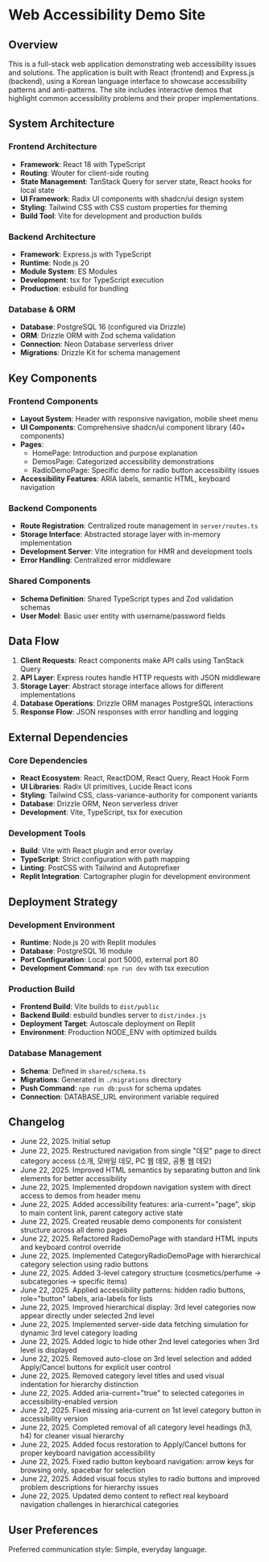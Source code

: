 # Web Accessibility Demo Site

## Overview

This is a full-stack web application demonstrating web accessibility issues and solutions. The application is built with React (frontend) and Express.js (backend), using a Korean language interface to showcase accessibility patterns and anti-patterns. The site includes interactive demos that highlight common accessibility problems and their proper implementations.

## System Architecture

### Frontend Architecture
- **Framework**: React 18 with TypeScript
- **Routing**: Wouter for client-side routing
- **State Management**: TanStack Query for server state, React hooks for local state
- **UI Framework**: Radix UI components with shadcn/ui design system
- **Styling**: Tailwind CSS with CSS custom properties for theming
- **Build Tool**: Vite for development and production builds

### Backend Architecture
- **Framework**: Express.js with TypeScript
- **Runtime**: Node.js 20
- **Module System**: ES Modules
- **Development**: tsx for TypeScript execution
- **Production**: esbuild for bundling

### Database & ORM
- **Database**: PostgreSQL 16 (configured via Drizzle)
- **ORM**: Drizzle ORM with Zod schema validation
- **Connection**: Neon Database serverless driver
- **Migrations**: Drizzle Kit for schema management

## Key Components

### Frontend Components
- **Layout System**: Header with responsive navigation, mobile sheet menu
- **UI Components**: Comprehensive shadcn/ui component library (40+ components)
- **Pages**: 
  - HomePage: Introduction and purpose explanation
  - DemosPage: Categorized accessibility demonstrations
  - RadioDemoPage: Specific demo for radio button accessibility issues
- **Accessibility Features**: ARIA labels, semantic HTML, keyboard navigation

### Backend Components
- **Route Registration**: Centralized route management in `server/routes.ts`
- **Storage Interface**: Abstracted storage layer with in-memory implementation
- **Development Server**: Vite integration for HMR and development tools
- **Error Handling**: Centralized error middleware

### Shared Components
- **Schema Definition**: Shared TypeScript types and Zod validation schemas
- **User Model**: Basic user entity with username/password fields

## Data Flow

1. **Client Requests**: React components make API calls using TanStack Query
2. **API Layer**: Express routes handle HTTP requests with JSON middleware
3. **Storage Layer**: Abstract storage interface allows for different implementations
4. **Database Operations**: Drizzle ORM manages PostgreSQL interactions
5. **Response Flow**: JSON responses with error handling and logging

## External Dependencies

### Core Dependencies
- **React Ecosystem**: React, ReactDOM, React Query, React Hook Form
- **UI Libraries**: Radix UI primitives, Lucide React icons
- **Styling**: Tailwind CSS, class-variance-authority for component variants
- **Database**: Drizzle ORM, Neon serverless driver
- **Development**: Vite, TypeScript, tsx for execution

### Development Tools
- **Build**: Vite with React plugin and error overlay
- **TypeScript**: Strict configuration with path mapping
- **Linting**: PostCSS with Tailwind and Autoprefixer
- **Replit Integration**: Cartographer plugin for development environment

## Deployment Strategy

### Development Environment
- **Runtime**: Node.js 20 with Replit modules
- **Database**: PostgreSQL 16 module
- **Port Configuration**: Local port 5000, external port 80
- **Development Command**: `npm run dev` with tsx execution

### Production Build
- **Frontend Build**: Vite builds to `dist/public`
- **Backend Build**: esbuild bundles server to `dist/index.js`
- **Deployment Target**: Autoscale deployment on Replit
- **Environment**: Production NODE_ENV with optimized builds

### Database Management
- **Schema**: Defined in `shared/schema.ts`
- **Migrations**: Generated in `./migrations` directory
- **Push Command**: `npm run db:push` for schema updates
- **Connection**: DATABASE_URL environment variable required

## Changelog

- June 22, 2025. Initial setup
- June 22, 2025. Restructured navigation from single "데모" page to direct category access (소개, 모바일 데모, PC 웹 데모, 공통 웹 데모)
- June 22, 2025. Improved HTML semantics by separating button and link elements for better accessibility
- June 22, 2025. Implemented dropdown navigation system with direct access to demos from header menu
- June 22, 2025. Added accessibility features: aria-current="page", skip to main content link, parent category active state
- June 22, 2025. Created reusable demo components for consistent structure across all demo pages
- June 22, 2025. Refactored RadioDemoPage with standard HTML inputs and keyboard control override
- June 22, 2025. Implemented CategoryRadioDemoPage with hierarchical category selection using radio buttons
- June 22, 2025. Added 3-level category structure (cosmetics/perfume → subcategories → specific items)
- June 22, 2025. Applied accessibility patterns: hidden radio buttons, role="button" labels, aria-labels for lists
- June 22, 2025. Improved hierarchical display: 3rd level categories now appear directly under selected 2nd level
- June 22, 2025. Implemented server-side data fetching simulation for dynamic 3rd level category loading
- June 22, 2025. Added logic to hide other 2nd level categories when 3rd level is displayed
- June 22, 2025. Removed auto-close on 3rd level selection and added Apply/Cancel buttons for explicit user control
- June 22, 2025. Removed category level titles and used visual indentation for hierarchy distinction
- June 22, 2025. Added aria-current="true" to selected categories in accessibility-enabled version
- June 22, 2025. Fixed missing aria-current on 1st level category button in accessibility version
- June 22, 2025. Completed removal of all category level headings (h3, h4) for cleaner visual hierarchy
- June 22, 2025. Added focus restoration to Apply/Cancel buttons for proper keyboard navigation accessibility
- June 22, 2025. Fixed radio button keyboard navigation: arrow keys for browsing only, spacebar for selection
- June 22, 2025. Added visual focus styles to radio buttons and improved problem descriptions for hierarchy issues
- June 22, 2025. Updated demo content to reflect real keyboard navigation challenges in hierarchical categories

## User Preferences

Preferred communication style: Simple, everyday language.